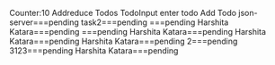 Counter:10
Addreduce
Todos
TodoInput
enter todo
Add Todo
json-server===pending
task2===pending
===pending
Harshita Katara===pending
===pending
Harshita Katara===pending
Harshita Katara===pending
Harshita Katara===pending
2===pending
3123===pending
Harshita Katara===pending